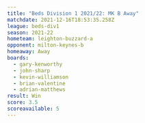 ```yaml
---
title: "Beds Division 1 2021/22: MK B Away"
matchdate: 2021-12-16T18:53:35.258Z
league: beds-div1
season: 2021-22
hometeam: leighton-buzzard-a
opponent: milton-keynes-b
homeaway: Away
boards:
  - gary-kenworthy
  - john-sharp
  - kevin-williamson
  - brian-valentine
  - adrian-matthews
result: Win
score: 3.5
scoreavailable: 5
---
```


